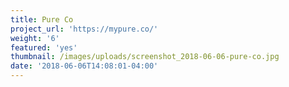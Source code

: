 ```yaml
---
title: Pure Co
project_url: 'https://mypure.co/'
weight: '6'
featured: 'yes'
thumbnail: /images/uploads/screenshot_2018-06-06-pure-co.jpg
date: '2018-06-06T14:08:01-04:00'
---
```

